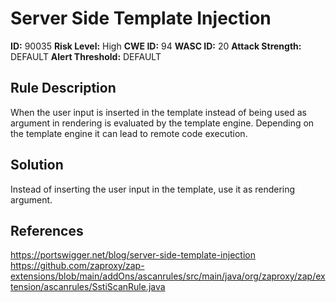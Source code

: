 
# Server Side Template Injection

**ID:** 90035
**Risk Level:** High
**CWE ID:** 94
**WASC ID:** 20
**Attack Strength:** DEFAULT
**Alert Threshold:** DEFAULT

## Rule Description
When the user input is inserted in the template instead of being used as argument in rendering is evaluated by the template engine. Depending on the template engine it can lead to remote code execution.

## Solution
Instead of inserting the user input in the template, use it as rendering argument.

## References
https://portswigger.net/blog/server-side-template-injection
https://github.com/zaproxy/zap-extensions/blob/main/addOns/ascanrules/src/main/java/org/zaproxy/zap/extension/ascanrules/SstiScanRule.java
